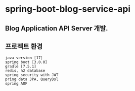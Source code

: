 # spring-boot-blog-service-api
Blog Application API Server 개발.
---
## 프로젝트 환경
    java version [17]
    spring boot [3.0.0]
    gradle [7.5.1]
    redis, h2 database
    spring security with JWT
    pring data JPA, QueryDsl
    spring AOP
